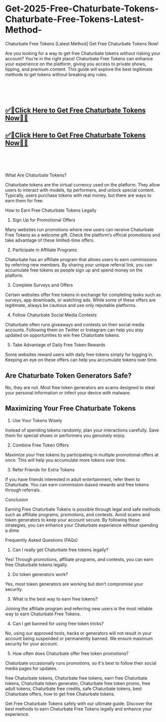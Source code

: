 # Get-2025-Free-Chaturbate-Tokens-Chaturbate-Free-Tokens-Latest-Method-
 Chaturbate Free Tokens [Latest Method] Get Free Chaturbate Tokens Now!

Are you looking for a way to get free Chaturbate tokens without risking your account? You’re in the right place! Chaturbate Free Tokens can enhance your experience on the platform, giving you access to private shows, tipping, and premium content. This guide will explore the best legitimate methods to get tokens without breaking any rules.

<br><br><br>
**<b><h2>[✅🎯Click Here to Get Free Chaturbate Tokens Now🎯✅](https://searchoptima.org/free-chaturbate-tokens//)</h2></b>**

**<b><h2>[✅🎯Click Here to Get Free Chaturbate Tokens Now🎯✅](https://searchoptima.org/free-chaturbate-tokens/)</h2></b>**
<br><br><br>


What Are Chaturbate Tokens?

Chaturbate tokens are the virtual currency used on the platform. They allow users to interact with models, tip performers, and unlock special content. Typically, users purchase tokens with real money, but there are ways to earn them for free.

How to Earn Free Chaturbate Tokens Legally

1. Sign Up for Promotional Offers

Many websites run promotions where new users can receive Chaturbate Free Tokens as a welcome gift. Check the platform’s official promotions and take advantage of these limited-time offers.

2. Participate in Affiliate Programs

Chaturbate has an affiliate program that allows users to earn commissions by referring new members. By sharing your unique referral link, you can accumulate free tokens as people sign up and spend money on the platform.

3. Complete Surveys and Offers

Certain websites offer free tokens in exchange for completing tasks such as surveys, app downloads, or watching ads. While some of these offers are legitimate, always be cautious and use only reputable platforms.

4. Follow Chaturbate Social Media Contests

Chaturbate often runs giveaways and contests on their social media accounts. Following them on Twitter or Instagram can help you stay updated on opportunities to win free Chaturbate tokens.

5. Take Advantage of Daily Free Token Rewards

Some websites reward users with daily free tokens simply for logging in. Keeping an eye on these offers can help you accumulate tokens over time.

<h2>Are Chaturbate Token Generators Safe?</h2>

No, they are not. Most free token generators are scams designed to steal your personal information or infect your device with malware.

<h2>Maximizing Your Free Chaturbate Tokens</h2>

1. Use Your Tokens Wisely

Instead of spending tokens randomly, plan your interactions carefully. Save them for special shows or performers you genuinely enjoy.

2. Combine Free Token Offers

Maximize your free tokens by participating in multiple promotional offers at once. This will help you accumulate more tokens over time.

3. Refer Friends for Extra Tokens

If you have friends interested in adult entertainment, refer them to Chaturbate. You can earn commission-based rewards and free tokens through referrals.

Conclusion

Earning Free Chaturbate Tokens is possible through legal and safe methods such as affiliate programs, promotions, and contests. Avoid scams and token generators to keep your account secure. By following these strategies, you can enhance your Chaturbate experience without spending a dime.

Frequently Asked Questions (FAQs)

1. Can I really get Chaturbate free tokens legally?

Yes! Through promotions, affiliate programs, and contests, you can earn free Chaturbate tokens legally.

2. Do token generators work?

Yes, most token generators are working but don't compromise your security.

3. What is the best way to earn free tokens?

Joining the affiliate program and referring new users is the most reliable way to earn Chaturbate Free Tokens.

4. Can I get banned for using free token tricks?

No, using our approved tools, hacks or generators will not result in your account being suspended or permanently banned. We ensure maximum security for your account.

5. How often does Chaturbate offer free token promotions?

Chaturbate occasionally runs promotions, so it's best to follow their social media pages for updates.


free Chaturbate tokens, Chaturbate free tokens, earn free Chaturbate tokens, Chaturbate token generator, Chaturbate free token promo, free adult tokens, Chaturbate free credits, safe Chaturbate tokens, best Chaturbate offers, how to get free Chaturbate tokens.

Get Free Chaturbate Tokens safely with our ultimate guide. Discover the best methods to earn Chaturbate Free Tokens legally and enhance your experience.
